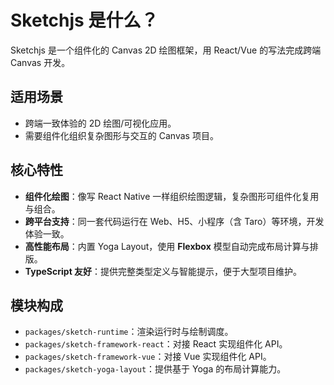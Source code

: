 # Sketchjs 是什么？
Sketchjs 是一个组件化的 Canvas 2D 绘图框架，用 React/Vue 的写法完成跨端 Canvas 开发。

## 适用场景

- 跨端一致体验的 2D 绘图/可视化应用。
- 需要组件化组织复杂图形与交互的 Canvas 项目。

## 核心特性

- **组件化绘图**：像写 React Native 一样组织绘图逻辑，复杂图形可组件化复用与组合。
- **跨平台支持**：同一套代码运行在 Web、H5、小程序（含 Taro）等环境，开发体验一致。
- **高性能布局**：内置 Yoga Layout，使用 **Flexbox** 模型自动完成布局计算与排版。
- **TypeScript 友好**：提供完整类型定义与智能提示，便于大型项目维护。

## 模块构成

- `packages/sketch-runtime`：渲染运行时与绘制调度。
- `packages/sketch-framework-react`：对接 React 实现组件化 API。
- `packages/sketch-framework-vue`：对接 Vue 实现组件化 API。
- `packages/sketch-yoga-layout`：提供基于 Yoga 的布局计算能力。

